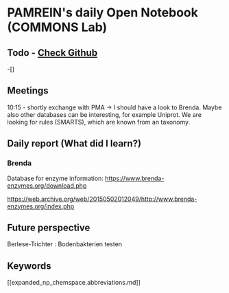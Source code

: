 
# PAMREIN's daily Open Notebook (COMMONS Lab)

## Todo - [Check Github](https://github.com/orgs/commons-research/projects/2/views/1)
-[]


## Meetings
10:15 - shortly exchange with PMA -> I should have a look to Brenda.
Maybe also other databases can be interesting, for example Uniprot. 
We are looking for rules (SMARTS), which are known from an taxonomy.


## Daily report (What did I learn?)

### Brenda
Database for enzyme information: <https://www.brenda-enzymes.org/download.php>

https://web.archive.org/web/20150502012049/http://www.brenda-enzymes.org/index.php



## Future perspective
Berlese-Trichter : Bodenbakterien testen


## Keywords
[[expanded_np_chemspace.abbreviations.md]]
